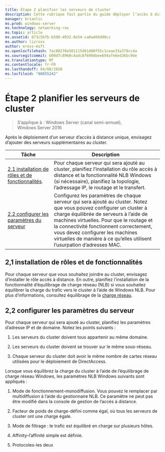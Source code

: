```yaml
---
title: Étape 2 planifier les serveurs de cluster
description: Cette rubrique fait partie du guide déployer l’accès à distance dans un cluster dans Windows Server 2016.
manager: brianlic
ms.prod: windows-server
ms.technology: networking-ras
ms.topic: article
ms.assetid: 673c5bfb-b590-4932-8e54-ca0a466d90cc
ms.author: lizross
author: eross-msft
ms.openlocfilehash: 7ac00278e501115d81d80f55c1ceae33a379cc4a
ms.sourcegitcommit: b00d7c8968c4adc8f699dbee694afe6ed36bc9de
ms.translationtype: MT
ms.contentlocale: fr-FR
ms.lasthandoff: 04/08/2020
ms.locfileid: "80855242"
---
```

# <a name="step-2-plan-cluster-servers"></a>Étape 2 planifier les serveurs de cluster

>S’applique à : Windows Server (canal semi-annuel), Windows Server 2016

Après le déploiement d’un serveur d’accès à distance unique, envisagez d’ajouter des serveurs supplémentaires au cluster.  
  
|Tâche|Description|  
|----|--------|  
|[2,1 installation de rôles et de fonctionnalités](#BKMK_Install).|Pour chaque serveur qui sera ajouté au cluster, planifiez l’installation du rôle accès à distance et la fonctionnalité NLB Windows (si nécessaire), planifiez la topologie, l’adressage IP, le routage et le transfert.|  
|[2,2 configurer les paramètres du serveur](#BKMK_Config)|Configurez les paramètres de chaque serveur qui sera ajouté au cluster. Notez que vous pouvez configurer un cluster à charge équilibrée de serveurs à l’aide de machines virtuelles. Pour que le routage et la connectivité fonctionnent correctement, vous devez configurer les machines virtuelles de manière à ce qu’elles utilisent l’usurpation d’adresses MAC.|  
  
## <a name="21-installing-roles-and-features"></a><a name="BKMK_Install"></a>2,1 installation de rôles et de fonctionnalités  
Pour chaque serveur que vous souhaitez joindre au cluster, envisagez d’installer le rôle accès à distance. En outre, planifiez l’installation de la fonctionnalité d’équilibrage de charge réseau (NLB) si vous souhaitez équilibrer la charge du trafic vers le cluster à l’aide de Windows NLB. Pour plus d’informations, consultez équilibrage de la [charge réseau](https://technet.microsoft.com/windows-server-docs/networking/technologies/network-load-balancing).  
  
## <a name="22-configure-server-settings"></a><a name="BKMK_Config"></a>2,2 configurer les paramètres du serveur  
Pour chaque serveur qui sera ajouté au cluster, planifiez les paramètres d’adresse IP et de domaine. Notez les points suivants :  
  
1.  Les serveurs du cluster doivent tous appartenir au même domaine.  
  
2.  Les serveurs du cluster doivent se trouver sur le même sous-réseau.  
  
3.  Chaque serveur du cluster doit avoir le même nombre de cartes réseau utilisées pour le déploiement de DirectAccess.  
  
Lorsque vous équilibrez la charge du cluster à l’aide de l’équilibrage de charge réseau Windows, les paramètres NLB Windows suivants sont appliqués :  
  
1.  Mode de fonctionnement-monodiffusion. Vous pouvez le remplacer par multidiffusion à l’aide du gestionnaire NLB. Ce paramètre ne peut pas être modifié dans la console de gestion de l’accès à distance.  
  
2.  Facteur de poids de charge-défini comme égal, où tous les serveurs de cluster ont une charge égale.  
  
3.  Mode de filtrage : le trafic est équilibré en charge sur plusieurs hôtes.  
  
4.  Affinity-l’affinité simple est définie.  
  
5.  Protocoles-les deux  


